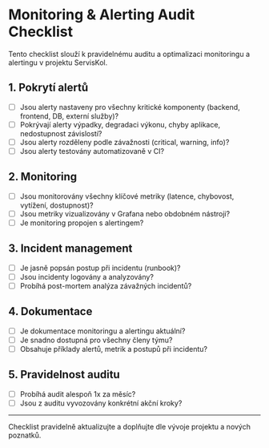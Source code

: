 # Monitoring & Alerting Audit Checklist

Tento checklist slouží k pravidelnému auditu a optimalizaci monitoringu a alertingu v projektu ServisKol.

## 1. Pokrytí alertů
- [ ] Jsou alerty nastaveny pro všechny kritické komponenty (backend, frontend, DB, externí služby)?
- [ ] Pokrývají alerty výpadky, degradaci výkonu, chyby aplikace, nedostupnost závislostí?
- [ ] Jsou alerty rozděleny podle závažnosti (critical, warning, info)?
- [ ] Jsou alerty testovány automatizovaně v CI?

## 2. Monitoring
- [ ] Jsou monitorovány všechny klíčové metriky (latence, chybovost, vytížení, dostupnost)?
- [ ] Jsou metriky vizualizovány v Grafana nebo obdobném nástroji?
- [ ] Je monitoring propojen s alertingem?

## 3. Incident management
- [ ] Je jasně popsán postup při incidentu (runbook)?
- [ ] Jsou incidenty logovány a analyzovány?
- [ ] Probíhá post-mortem analýza závažných incidentů?

## 4. Dokumentace
- [ ] Je dokumentace monitoringu a alertingu aktuální?
- [ ] Je snadno dostupná pro všechny členy týmu?
- [ ] Obsahuje příklady alertů, metrik a postupů při incidentu?

## 5. Pravidelnost auditu
- [ ] Probíhá audit alespoň 1x za měsíc?
- [ ] Jsou z auditu vyvozovány konkrétní akční kroky?

---

Checklist pravidelně aktualizujte a doplňujte dle vývoje projektu a nových poznatků.
